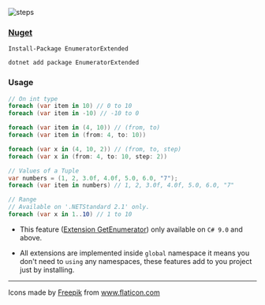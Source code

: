 ![steps](https://user-images.githubusercontent.com/8418700/141453907-33af8015-a3ad-4f32-b5ae-992b98aa098b.png)

### [Nuget](https://www.nuget.org/packages/EnumeratorExtended)

```
Install-Package EnumeratorExtended

dotnet add package EnumeratorExtended
```

### Usage

```cs
// On int type
foreach (var item in 10) // 0 to 10
foreach (var item in -10) // -10 to 0

foreach (var item in (4, 10)) // (from, to)
foreach (var item in (from: 4, to: 10))

foreach (var x in (4, 10, 2)) // (from, to, step)
foreach (var x in (from: 4, to: 10, step: 2))

// Values of a Tuple
var numbers = (1, 2, 3.0f, 4.0f, 5.0, 6.0, "7");
foreach (var item in numbers) // 1, 2, 3.0f, 4.0f, 5.0, 6.0, "7"

// Range 
// Available on '.NETStandard 2.1' only.
foreach (var x in 1..10) // 1 to 10
```

* This feature ([Extension GetEnumerator](https://docs.microsoft.com/en-us/dotnet/csharp/language-reference/proposals/csharp-9.0/extension-getenumerator)) only available on `C# 9.0` and above.

* All extensions are implemented inside `global` namespace it means you don't need to `using` any namespaces, these features add to you project just by installing.

<hr/>
<div>Icons made by <a href="https://www.freepik.com" title="Freepik">Freepik</a> from <a href="https://www.flaticon.com/" title="Flaticon">www.flaticon.com</a></div>

